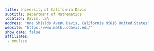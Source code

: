 ```yaml
---
title: University of California Davis
subtitle: Department of Mathematics
location: Davis, USA
address: "One Shields Avenu Davis, California 95616 United States"
website: "https://www.math.ucdavis.edu/"
show_date: false
affiliates:
 - mmulase
---
```

